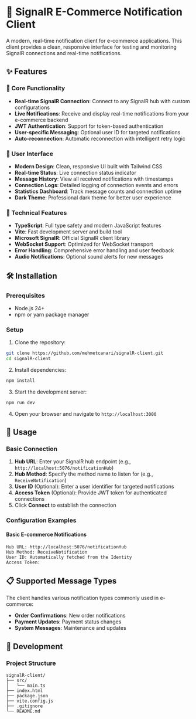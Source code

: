 # 🔔 SignalR E-Commerce Notification Client

A modern, real-time notification client for e-commerce applications. This client provides a clean, responsive interface for testing and monitoring SignalR connections and real-time notifications.

## ✨ Features

### 🚀 Core Functionality
- **Real-time SignalR Connection**: Connect to any SignalR hub with custom configurations
- **Live Notifications**: Receive and display real-time notifications from your e-commerce backend
- **JWT Authentication**: Support for token-based authentication
- **User-specific Messaging**: Optional user ID for targeted notifications
- **Auto-reconnection**: Automatic reconnection with intelligent retry logic

### 🎨 User Interface
- **Modern Design**: Clean, responsive UI built with Tailwind CSS
- **Real-time Status**: Live connection status indicator
- **Message History**: View all received notifications with timestamps
- **Connection Logs**: Detailed logging of connection events and errors
- **Statistics Dashboard**: Track message counts and connection uptime
- **Dark Theme**: Professional dark theme for better user experience

### 🔧 Technical Features
- **TypeScript**: Full type safety and modern JavaScript features
- **Vite**: Fast development server and build tool
- **Microsoft SignalR**: Official SignalR client library
- **WebSocket Support**: Optimized for WebSocket transport
- **Error Handling**: Comprehensive error handling and user feedback
- **Audio Notifications**: Optional sound alerts for new messages

## 🛠️ Installation

### Prerequisites
- Node.js 24+ 
- npm or yarn package manager

### Setup
1. Clone the repository:
```bash
git clone https://github.com/mehmetcanari/signalR-client.git
cd signalR-client
```

2. Install dependencies:
```bash
npm install
```

3. Start the development server:
```bash
npm run dev
```

4. Open your browser and navigate to `http://localhost:3000`

## 🚀 Usage

### Basic Connection
1. **Hub URL**: Enter your SignalR hub endpoint (e.g., `http://localhost:5076/notificationHub`)
2. **Hub Method**: Specify the method name to listen for (e.g., `ReceiveNotification`)
3. **User ID** (Optional): Enter a user identifier for targeted notifications
4. **Access Token** (Optional): Provide JWT token for authenticated connections
5. Click **Connect** to establish the connection

### Configuration Examples

#### Basic E-commerce Notifications
```
Hub URL: http://localhost:5076/notificationHub
Hub Method: ReceiveNotification
User ID: Automatically fetched from the Identity 
Access Token: 
```

## 📋 Supported Message Types

The client handles various notification types commonly used in e-commerce:

- **Order Confirmations**: New order notifications
- **Payment Updates**: Payment status changes
- **System Messages**: Maintenance and updates

## 🔧 Development

### Project Structure
```
signalR-client/
├── src/
│   └── main.ts         
├── index.html          
├── package.json        
├── vite.config.js      
├── .gitignore          
└── README.md           
```